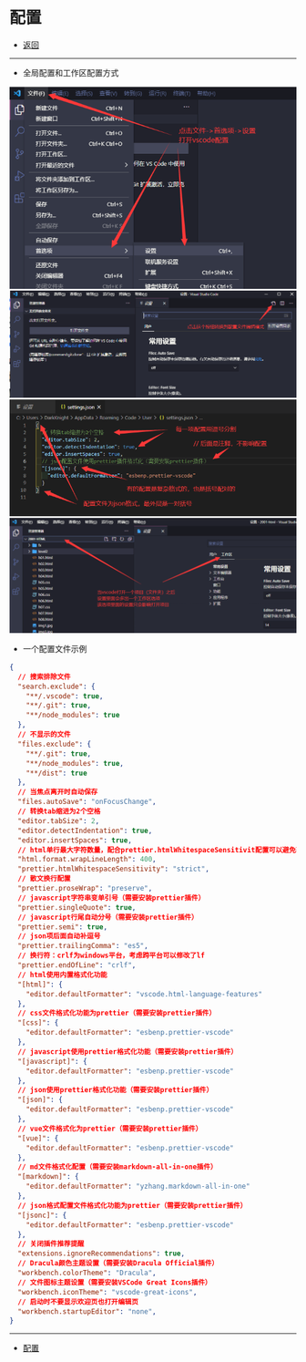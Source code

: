 # 配置

- [返回](./README.md)

---

- 全局配置和工作区配置方式

<section class="img-flex-box" >
  <section><img  src="../../images/webfront/vscode-config/vscode-config0001.png" alt=""></section>
  <section><img  src="../../images/webfront/vscode-config/vscode-config0002.png" alt=""></section>
  <section><img  src="../../images/webfront/vscode-config/vscode-config0003.png" alt=""></section>
  <section><img  src="../../images/webfront/vscode-config/vscode-config0004.png" alt=""></section>
</section>

- 一个配置文件示例

```json
{
  // 搜索排除文件
  "search.exclude": {
    "**/.vscode": true,
    "**/.git": true,
    "**/node_modules": true
  },
  // 不显示的文件
  "files.exclude": {
    "**/.git": true,
    "**/node_modules": true,
    "**/dist": true
  },
  // 当焦点离开时自动保存
  "files.autoSave": "onFocusChange",
  // 转换tab缩进为2个空格
  "editor.tabSize": 2,
  "editor.detectIndentation": true,
  "editor.insertSpaces": true,
  // html单行最大字符数量，配合prettier.htmlWhitespaceSensitivit配置可以避免较长的代码出现结束标签断行
  "html.format.wrapLineLength": 400,
  "prettier.htmlWhitespaceSensitivity": "strict",
  // 散文换行配置
  "prettier.proseWrap": "preserve",
  // javascript字符串变单引号（需要安装prettier插件）
  "prettier.singleQuote": true,
  // javascript行尾自动分号（需要安装prettier插件）
  "prettier.semi": true,
  // json项后面自动补逗号
  "prettier.trailingComma": "es5",
  // 换行符：crlf为windows平台，考虑跨平台可以修改了lf
  "prettier.endOfLine": "crlf",
  // html使用内置格式化功能
  "[html]": {
    "editor.defaultFormatter": "vscode.html-language-features"
  },
  // css文件格式化功能为prettier（需要安装prettier插件）
  "[css]": {
    "editor.defaultFormatter": "esbenp.prettier-vscode"
  },
  // javascript使用prettier格式化功能（需要安装prettier插件）
  "[javascript]": {
    "editor.defaultFormatter": "esbenp.prettier-vscode"
  },
  // json使用prettier格式化功能（需要安装prettier插件）
  "[json]": {
    "editor.defaultFormatter": "esbenp.prettier-vscode"
  },
  // vue文件格式化为prettier（需要安装prettier插件）
  "[vue]": {
    "editor.defaultFormatter": "esbenp.prettier-vscode"
  },
  // md文件格式化配置（需要安装markdown-all-in-one插件）
  "[markdown]": {
    "editor.defaultFormatter": "yzhang.markdown-all-in-one"
  },
  // json格式配置文件格式化功能为prettier（需要安装prettier插件）
  "[jsonc]": {
    "editor.defaultFormatter": "esbenp.prettier-vscode"
  },
  // 关闭插件推荐提醒
  "extensions.ignoreRecommendations": true,
  // Dracula颜色主题设置（需要安装Dracula Official插件）
  "workbench.colorTheme": "Dracula",
  // 文件图标主题设置（需要安装VSCode Great Icons插件）
  "workbench.iconTheme": "vscode-great-icons",
  // 启动时不要显示欢迎页也打开编辑页
  "workbench.startupEditor": "none",
}
```

---

- [配置](#配置)

<!-- js处理背景和css样式 -->
<script type="module" src="https://huhuiyu.top/js/github.js"></script>
